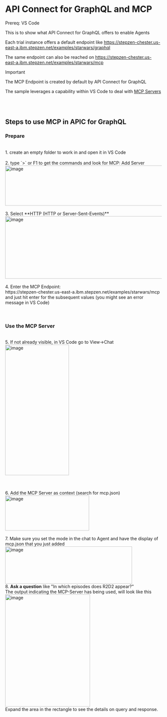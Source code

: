 # API Connect for GraphQL and MCP

Prereq: VS Code

This is to show what API Connect for GraphQL offers to enable Agents 

Each trial instance offers a default endpoint like
https://stepzen-chester.us-east-a.ibm.stepzen.net/examples/starwars/graphql 

The same endpoint can also be reached on
https://stepzen-chester.us-east-a.ibm.stepzen.net/examples/starwars/mcp

> [!IMPORTANT]
> The MCP Endpoint is created by default by API Connect for GraphQL

The sample leverages a capability within VS Code to deal with [MCP Servers](https://code.visualstudio.com/docs/copilot/customization/mcp-servers)

<br><br>
## Steps to use MCP in APIC for GraphQL
### Prepare
<br>
1. create an empty folder to work in and open it in VS Code
<br><br>
2. type `>` or F1 to get the commands and look for MCP: Add Server<br>
<img width="889" height="129" alt="image" src="https://github.com/user-attachments/assets/6be916e4-0eda-404f-a3c3-cbbd629e5909" /><br>
<br>
3. Select **HTTP (HTTP or Server-Sent-Events)**<br>
   <img width="714" height="201" alt="image" src="https://github.com/user-attachments/assets/0f7a0907-4465-4d16-bac6-399562144a58" /><br>
<br>
4. Enter the MCP Endpoint:<br>
   https://stepzen-chester.us-east-a.ibm.stepzen.net/examples/starwars/mcp<br>
   and just hit enter for the subsequent values (you might see an error message in VS Code)<br>
<br><br>

### Use the MCP Server
<br>
5. If not already visible, in VS Code go to View->Chat<br>
<img width="205" height="420" alt="image" src="https://github.com/user-attachments/assets/40ff61dc-59ae-4315-82ce-38d451f146ff" />

<br><br>
6. Add the MCP Server as context (search for mcp.json) <br>
   <img width="270" height="113" alt="image" src="https://github.com/user-attachments/assets/1e036a46-973a-476d-b167-58dd32f264cc" /><br>
<br>
7. Make sure you set the mode in the chat to Agent and have the display of mcp.json that you just added<br>
<img width="408" height="120" alt="image" src="https://github.com/user-attachments/assets/a074dd95-37dc-4b71-9fb0-37bc1e58009e" />
<br>
8. **Ask a question** like "In which episodes does R2D2 appear?"<br>
The output indicating the MCP-Server has being used, will look like this<br>
<img width="273" height="361" alt="image" src="https://github.com/user-attachments/assets/21733fe2-9b76-47cd-9d84-c66514fef5b6" /><br>
Expand the area in the rectangle to see the details on query and response.
